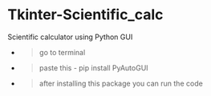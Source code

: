 # Tkinter-Scientific_calc
Scientific calculator using Python GUI 

* > go to terminal
* > paste this - pip install PyAutoGUI
* > after installing this package you can run the code
